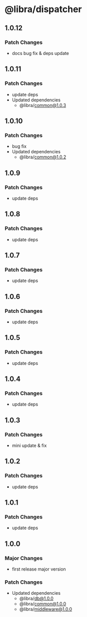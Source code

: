 # @libra/dispatcher

## 1.0.12

### Patch Changes

- docs bug fix & deps update

## 1.0.11

### Patch Changes

- update deps
- Updated dependencies
  - @libra/common@1.0.3

## 1.0.10

### Patch Changes

- bug fix
- Updated dependencies
  - @libra/common@1.0.2

## 1.0.9

### Patch Changes

- update deps

## 1.0.8

### Patch Changes

- update deps

## 1.0.7

### Patch Changes

- update deps

## 1.0.6

### Patch Changes

- update deps

## 1.0.5

### Patch Changes

- update deps

## 1.0.4

### Patch Changes

- update deps

## 1.0.3

### Patch Changes

- mini update & fix

## 1.0.2

### Patch Changes

- update deps

## 1.0.1

### Patch Changes

- update deps

## 1.0.0

### Major Changes

- first release major version

### Patch Changes

- Updated dependencies
  - @libra/db@1.0.0
  - @libra/common@1.0.0
  - @libra/middleware@1.0.0
